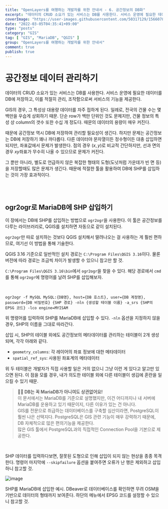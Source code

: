 ```yaml
---
title: "OpenLayers를 여행하는 개발자를 위한 안내서 - 6. 공간정보의 DB화"
excerpt: "데이터의 CRUD 소요가 있는 서비스는 DB를 사용한다. 서비스 운영에 필요한 데이터를 DB에 저장하고, 이를 적절히 관리, 조작함으로써 서비스의 기능을 제공한다. GIS의 경우, 그 특성상 대용량 데이터를 자주 접하게 된다. 일례로, 전국의 건물 수는 몇백만을 우습게 상회하기 때문. 단순 row가 백만 단위인 것도 문제지만, 건물 정보의 특성 상 column의 갯수 또한 수십 개 정도다. 때문의 데이터의 용량이 매우 커진다."
coverImage: "https://user-images.githubusercontent.com/50317129/156607880-c5abad92-1991-4c01-b85f-7153bf89cb64.png"
date: "2022-03-05T04:35:41+09:00"
type: "posts"
category: "GIS"
tag: [ "GIS", "MariaDB", "QGIS" ]
group: "OpenLayers를 여행하는 개발자를 위한 안내서"
comment: true
publish: true
---
```


# 공간정보 데이터 관리하기

데이터의 CRUD 소요가 있는 서비스는 DB를 사용한다. 서비스 운영에 필요한 데이터를 DB에 저장하고, 이를 적절히 관리, 조작함으로써 서비스의 기능을 제공한다.

GIS의 경우, 그 특성상 대용량 데이터를 자주 접하게 된다. 일례로, 전국의 건물 수는 몇백만을 우습게 상회하기 때문. 단순 row가 백만 단위인 것도 문제지만, 건물 정보의 특성 상 column의 갯수 또한 수십 개 정도다. 때문의 데이터의 용량이 매우 커진다.

때문에 공간정보 역시 DB에 저장하여 관리할 필요성이 생긴다. 하지만 문제는 공간정보는 DB에 저장하기 꽤나 까다롭다. 다른 데이터야 문자열이든 정수형이든 대충 삽입하면 되지만, 좌표값에서 문제가 발생한다. 점의 경우 $(x, y)$로 비교적 간단하지만, 선과 면의 경우 $xy$좌표가 무수히 나올 수 있으므로 문제가 커진다.

그 뿐만 아니라, 별도로 언급하지 않은 복잡한 형태의 도형(도넛처럼 가운데가 빈 면 등)을 저장할때도 많은 문제가 생긴다. 때문에 적절한 툴을 활용하여 DB에 SHP를 삽입하는 것이 가장 효과적이다.

<br />
<br />





## ogr2ogr로 MariaDB에 SHP 삽입하기

이 장에서는 DB에 SHP를 삽입하는 방법으로 `ogr2ogr`을 사용한다. 이 툴은 공간정보를 다루는 라이브러리로, QGIS를 설치하면 자동으로 같이 설치된다.

`ogr2ogr`만 따로 설치하는 것보다 QGIS 설치해서 딸려나오는 걸 사용하는 게 훨씬 편하므로, 여기선 이 방법을 통해 기술한다.

QGIS 3.16 기준으로 일반적인 설치 경로는 `C:\Program Files\QGIS 3.16`이다. 물론 버전에 따라 경로는 조금씩 차이가 발생할 수 있으니 참고만 할 것.

`C:\Program Files\QGIS 3.16\bin`에서 `ogr2ogr`을 찾을 수 있다. 해당 경로에서 `cmd`를 통해 `ogr2ogr`에 명령어를 날려 SHP를 삽입해보자.

<br />

``` batch
ogr2ogr -f MySQL MySQL:{DB명}, host={DB 호스트}, user={DB 계정명}, password={DB 비밀번호} {SHP 경로} -nln {생성할 테이블 이름} -a_srs {SHP의 EPSG 코드} -lco engine=MYISAM
```

위 명령어를 입력하여 SHP를 MariaDB에 삽입할 수 있다. `-nln` 옵션을 지정하지 않을 경우, SHP의 이름을 그대로 따라간다.

삽입 시, SHP의 테이블 외에도 공간정보의 메타데이터를 관리하는 테이블이 2개 생성되며, 각각 아래와 같다.

* `geometry_columns`: 각 레이어의 좌표 정보에 대한 메타데이터
* `spatial_ref_sys`: 사용된 좌표계의 메타데이터

위 두 테이블은 개발자가 직접 사용할 일은 거의 없으니 그냥 이런 게 있다고 알고만 있으면 된다. 이 점을 모를 경우, 내가 의도한 테이블 외에 다른 테이블이 생김에 혼란을 일으킬 수 있기 때문.

> <b class="yellow-500">🙋‍♂️ DB는 꼭 MariaDB가 아니여도 상관없어요!</b>  
> 이 문서에서는 MariaDB를 기준으로 설명했지만, 이건 어디까지나 내 서버에 MariaDB를 운용하고 있기 때문이지, 다른 이유가 있는 건 아니다.  
> GIS를 전문으로 취급하는 데이터베이스를 구축할 심산이라면, PostgreSQL이 훨씬 나은 선택지다. PostgreSQL은 GIS 관련 기능이 매우 강력하기 때문에, DB 자체적으로 많은 편의기능을 제공한다.  
> 많은 GIS 툴에서 PostgreSQL과의 직접적인 Connection Pool을 기본으로 제공한다.

<br />

SHP 데이터를 입력하다보면, 잘못된 도형으로 인해 삽입이 되지 않는 현상을 종종 목격한다. 명령어 마지막에 `--skipfailure` 옵션을 붙여주면 오류가 난 행은 제외하고 삽입하니 참고할 것.

![image](https://user-images.githubusercontent.com/50317129/156867178-87770a5a-e24f-4beb-b21b-fc081d67e5aa.png)

SHP를 MariaDB에 삽입한 예시. DBeaver로 데이터베이스를 확인하면 무려 OSM을 기반으로 데이터의 형태까지 보여준다. 하단의 메뉴에서 EPSG 코드를 설정할 수 있으니 참고할 것.